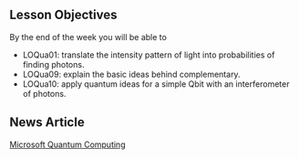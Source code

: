 ## Lesson Objectives

By the end of the week you will be able to

* LOQua01: translate the intensity pattern of light into probabilities of finding photons.
* LOQua09: explain the basic ideas behind complementary.
* LOQua10: apply quantum ideas for a simple Qbit with an interferometer of photons.


## News Article

<a href="https://www.nytimes.com/2016/11/21/technology/microsoft-spends-big-to-build-quantum-computer.html" target="_blank">Microsoft Quantum Computing</a>